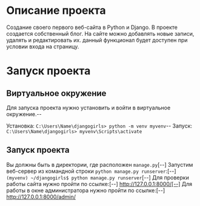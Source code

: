 # Описание проекта
Создание своего первого веб-сайта в Python и Django. В проекте  создается собственный блог.
На сайте можно добавлять новые записи, удалять и редактировать их. данный функционал будет доступен при условии входа на страницу.
# Запуск проекта
## Виртуальное окружение
Для запуска проекта нужно установить и войти в виртуальное окружение.--

Установка:
`C:\Users\Name\djangogirls> python -m venv myvenv`--
Запуск:
`C:\Users\Name\djangogirls> myvenv\Scripts\activate`
## Запуск проекта
Вы должны быть в директории, где расположен `manage.py`[--]
Запустим веб-сервер из командной строки `python manage.py runserver`:[--]
`(myvenv) ~/djangogirls$ python manage.py runserver`[--]
Для  проверки работы сайта нужно пройти по ссылке:[--]
http://127.0.0.1:8000/[--]
Для работы в окне администратора нужно пройти по ссылке:[--]
http://127.0.0.1:8000/admin/

